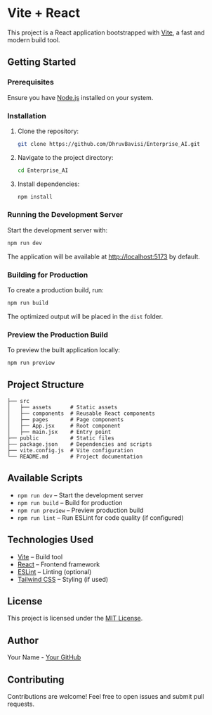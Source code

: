 # Vite + React

This project is a React application bootstrapped with [Vite](https://vitejs.dev/), a fast and modern build tool.

## Getting Started

### Prerequisites
Ensure you have [Node.js](https://nodejs.org/) installed on your system.

### Installation
1. Clone the repository:
   ```sh
   git clone https://github.com/DhruvBavisi/Enterprise_AI.git
   ```
2. Navigate to the project directory:
   ```sh
   cd Enterprise_AI
   ```
3. Install dependencies:
   ```sh
   npm install
   ```

### Running the Development Server
Start the development server with:
```sh
npm run dev
```
The application will be available at [http://localhost:5173](http://localhost:5173) by default.

### Building for Production
To create a production build, run:
```sh
npm run build
```
The optimized output will be placed in the `dist` folder.

### Preview the Production Build
To preview the built application locally:
```sh
npm run preview
```

## Project Structure
```
├── src
│   ├── assets      # Static assets
│   ├── components  # Reusable React components
│   ├── pages       # Page components
│   ├── App.jsx     # Root component
│   ├── main.jsx    # Entry point
├── public          # Static files
├── package.json    # Dependencies and scripts
├── vite.config.js  # Vite configuration
└── README.md       # Project documentation
```

## Available Scripts
- `npm run dev` – Start the development server
- `npm run build` – Build for production
- `npm run preview` – Preview production build
- `npm run lint` – Run ESLint for code quality (if configured)

## Technologies Used
- [Vite](https://vitejs.dev/) – Build tool
- [React](https://react.dev/) – Frontend framework
- [ESLint](https://eslint.org/) – Linting (optional)
- [Tailwind CSS](https://tailwindcss.com/) – Styling (if used)

## License
This project is licensed under the [MIT License](LICENSE).

## Author
Your Name - [Your GitHub](https://github.com/yourgithub)

## Contributing
Contributions are welcome! Feel free to open issues and submit pull requests.

